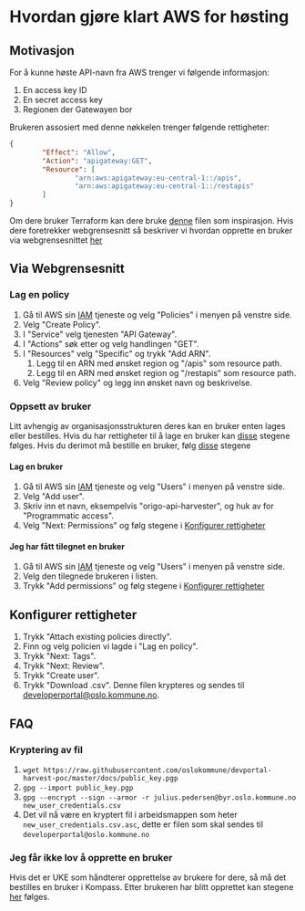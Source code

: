 # Hvordan gjøre klart AWS for høsting

## Motivasjon
For å kunne høste API-navn fra AWS trenger vi følgende informasjon:
1. En access key ID
2. En secret access key
3. Regionen der Gatewayen bor

Brukeren assosiert med denne nøkkelen trenger følgende rettigheter:
```json
{
		"Effect": "Allow",
		"Action": "apigateway:GET",
		"Resource": [
				"arn:aws:apigateway:eu-central-1::/apis",
				"arn:aws:apigateway:eu-central-1::/restapis"
		]
}
```

Om dere bruker Terraform kan dere bruke
[denne](https://github.com/oslokommune/devportal-harvest-poc/blob/master/docs/terraform_iam_config.tf) filen som inspirasjon. Hvis
dere foretrekker webgrensesnitt så beskriver vi hvordan opprette en bruker
via webgrensesnittet [her](#-Via-Webgrensenitt)


## Via Webgrensesnitt
### Lag en policy
1. Gå til AWS sin [IAM](https://console.aws.amazon.com/iam) tjeneste og velg
	 "Policies" i menyen på venstre side.
2. Velg "Create Policy".
3. I "Service" velg tjenesten "API Gateway".
4. I "Actions" søk etter og velg handlingen "GET".
5. I "Resources" velg "Specific" og trykk "Add ARN".
	1. Legg til en ARN med ønsket region og "/apis" som resource path.
	2. Legg til en ARN med ønsket region og "/restapis" som resource path.
6. Velg "Review policy" og legg inn ønsket navn og beskrivelse.

### Oppsett av bruker
Litt avhengig av organisasjonsstrukturen deres kan en bruker enten lages eller
bestilles. Hvis du har rettigheter til å lage en bruker kan
[disse](#-lag-en-bruker) stegene følges. Hvis du derimot må bestille en bruker,
følg [disse]() stegene

#### Lag en bruker
1. Gå til AWS sin [IAM](https://console.aws.amazon.com/iam) tjeneste og velg
	 "Users" i menyen på venstre side.
2. Velg "Add user".
3. Skriv inn et navn, eksempelvis "origo-api-harvester", og huk av for
	 "Programmatic access".
4. Velg "Next: Permissions" og følg stegene i [Konfigurer rettigheter](#-konfigurer-rettigheter)

#### Jeg har fått tilegnet en bruker
1. Gå til AWS sin [IAM](https://console.aws.amazon.com/iam) tjeneste og velg
	 "Users" i menyen på venstre side.
2. Velg den tilegnede brukeren i listen.
3. Trykk "Add permissions" og følg stegene i [Konfigurer rettigheter](#-konfigurer-rettigheter)

## Konfigurer rettigheter
1. Trykk "Attach existing policies directly".
2. Finn og velg policien vi lagde i "Lag en policy".
3. Trykk "Next: Tags".
4. Trykk "Next: Review".
5. Trykk "Create user".
6. Trykk "Download .csv". Denne filen krypteres og sendes til
		developerportal@oslo.kommune.no.

## FAQ
### Kryptering av fil
1. `wget https://raw.githubusercontent.com/oslokommune/devportal-harvest-poc/master/docs/public_key.pgp`
2. `gpg --import public_key.pgp`
3. `gpg --encrypt --sign --armor -r julius.pedersen@byr.oslo.kommune.no new_user_credentials.csv`
4. Det vil nå være en kryptert fil i arbeidsmappen som heter `new_user_credentials.csv.asc`, dette
	er filen som skal sendes til `developerportal@oslo.kommune.no`

### Jeg får ikke lov å opprette en bruker
Hvis det er UKE som håndterer opprettelse av brukere for dere, så må det
bestilles en bruker i Kompass. Etter brukeren har blitt opprettet kan stegene
[her](#-jeg-har-fått-tilegnet-en-bruker) følges.
